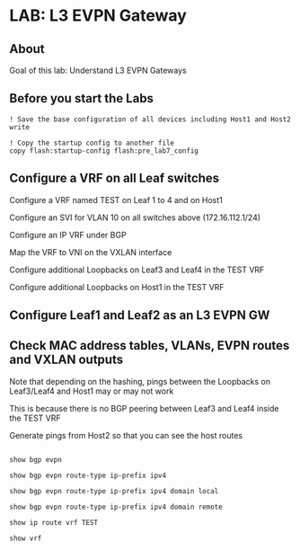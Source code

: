 # LAB: L3 EVPN Gateway

## About

Goal of this lab: Understand L3 EVPN Gateways

## Before you start the Labs


```cli
! Save the base configuration of all devices including Host1 and Host2
write

! Copy the startup config to another file
copy flash:startup-config flash:pre_lab7_config

```

## Configure a VRF on all Leaf switches

Configure a VRF named TEST on Leaf 1 to 4 and on Host1

Configure an SVI for VLAN 10 on all switches above (172.16.112.1/24)

Configure an IP VRF under BGP

Map the VRF to VNI on the VXLAN interface

Configure additional Loopbacks on Leaf3 and Leaf4 in the TEST VRF

Configure additional Loopbacks on Host1 in the TEST VRF

## Configure Leaf1 and Leaf2 as an L3 EVPN GW


## Check MAC address tables, VLANs, EVPN routes and VXLAN outputs

Note that depending on the hashing, pings between the Loopbacks on Leaf3/Leaf4 and Host1 may or may not work

This is because there is no BGP peering between Leaf3 and Leaf4 inside the TEST VRF

Generate pings from Host2 so that you can see the host routes

```cli

show bgp evpn

show bgp evpn route-type ip-prefix ipv4

show bgp evpn route-type ip-prefix ipv4 domain local

show bgp evpn route-type ip-prefix ipv4 domain remote

show ip route vrf TEST

show vrf

```